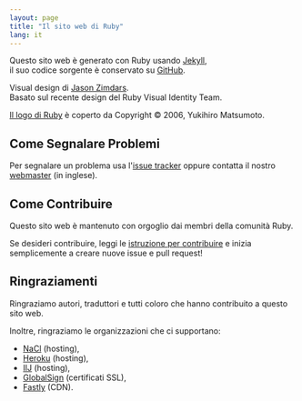 ```yaml
---
layout: page
title: "Il sito web di Ruby"
lang: it
---
```


Questo sito web è generato con Ruby usando [Jekyll][jekyll],<br>
il suo codice sorgente è conservato su [GitHub][github-repo].

Visual design di [Jason Zimdars][jzimdars].<br>
Basato sul recente design del Ruby Visual Identity Team.

[Il logo di Ruby][logo] è coperto da Copyright &copy; 2006, Yukihiro Matsumoto.


## Come Segnalare Problemi ##

Per segnalare un problema usa l'[issue tracker][github-issues]
oppure contatta il nostro [webmaster][webmaster] (in inglese).


## Come Contribuire ##

Questo sito web è mantenuto con orgoglio dai membri della comunità Ruby.

Se desideri contribuire, leggi le [istruzione per contribuire][github-wiki]
e inizia semplicemente a creare nuove issue e pull request!


## Ringraziamenti ##

Ringraziamo autori, traduttori e tutti coloro che hanno contribuito a
questo sito web.

Inoltre, ringraziamo le organizzazioni che ci supportano:

 * [NaCl][nacl] (hosting),
 * [Heroku][heroku] (hosting),
 * [IIJ][iij] (hosting),
 * [GlobalSign][globalsign] (certificati SSL),
 * [Fastly][fastly] (CDN).


[logo]: /it/about/logo/
[webmaster]: mailto:webmaster@ruby-lang.org
[jekyll]: http://www.jekyllrb.com/
[jzimdars]: https://twitter.com/jasonzimdars
[github-repo]: https://github.com/ruby/www.ruby-lang.org/
[github-issues]: https://github.com/ruby/www.ruby-lang.org/issues
[github-wiki]: https://github.com/ruby/www.ruby-lang.org/wiki
[nacl]: http://www.netlab.jp
[heroku]: https://www.heroku.com/
[iij]: http://www.iij.ad.jp
[globalsign]: https://www.globalsign.com
[fastly]: http://www.fastly.com
